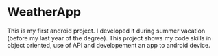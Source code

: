 # WeatherApp

This is my first android project. I developed it during summer vacation (before my last year of the degree).
This project shows my code skills in object oriented, use of API and developement an app to android device.
